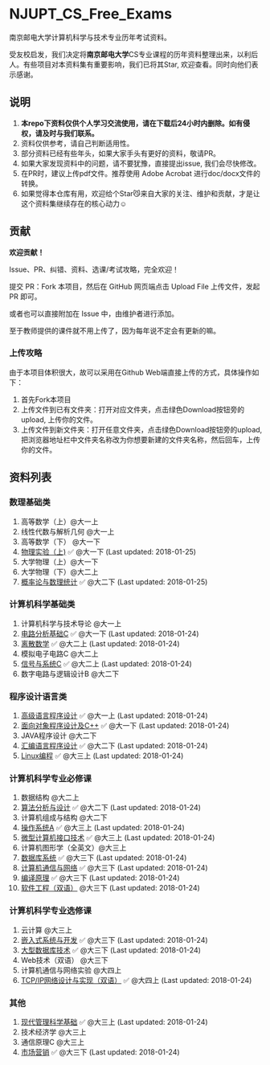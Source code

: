 # NJUPT_CS_Free_Exams
南京邮电大学计算机科学与技术专业历年考试资料。

受友校启发，我们决定将**南京邮电大学**CS专业课程的历年资料整理出来，以利后人。有些项目对本资料集有重要影响，我们已将其Star, 欢迎查看。同时向他们表示感谢。

## 说明
1. **本repo下资料仅供个人学习交流使用，请在下载后24小时内删除。如有侵权，请及时与我们联系。**
2. 资料仅供参考，请自己判断适用性。
3. 部分资料已经有些年头，如果大家手头有更好的资料，敬请PR。 
4. 如果大家发现资料中的问题，请不要犹豫，直接提出issue, 我们会尽快修改。
5. 在PR时，建议上传pdf文件。推荐使用 Adobe Acrobat 进行doc/docx文件的转换。
6. 如果觉得本仓库有用，欢迎给个Star😼来自大家的关注、维护和贡献，才是让这个资料集继续存在的核心动力☺️
   
## 贡献
**欢迎贡献！**

Issue、PR、纠错、资料、选课/考试攻略，完全欢迎！

提交 PR：Fork 本项目，然后在 GitHub 网页端点击 Upload File 上传文件，发起 PR 即可。

或者也可以直接附加在 Issue 中，由维护者进行添加。

至于教师提供的课件就不用上传了，因为每年说不定会有更新的嘛。

### 上传攻略
由于本项目体积很大，故可以采用在Github Web端直接上传的方式，具体操作如下：

1. 首先Fork本项目
2. 上传文件到已有文件夹：打开对应文件夹，点击绿色Download按钮旁的upload, 上传你的文件。
3. 上传文件到新文件夹：打开任意文件夹，点击绿色Download按钮旁的upload, 把浏览器地址栏中文件夹名称改为你想要新建的文件夹名称，然后回车，上传你的文件。

## 资料列表
### 数理基础类
1. 高等数学（上）@大一上
2. 线性代数与解析几何 @大一上
3. 高等数学（下） @大一下
4. [物理实验（上)](https://github.com/NJUPTFreeExams/NJUPT_CS_Free_Exams/tree/master/%E5%A4%A7%E4%B8%80%E4%B8%8B/%E7%89%A9%E7%90%86%E5%AE%9E%E9%AA%8C%EF%BC%88%E4%B8%8A%EF%BC%89) ✅ @大一下 (Last updated: 2018-01-25)
5. 大学物理（上）@大一下
6. 大学物理（下）@大二上
7. [概率论与数理统计](https://github.com/NJUPTFreeExams/NJUPT_CS_Free_Exams/tree/master/%E5%A4%A7%E4%BA%8C%E4%B8%8B/%E6%A6%82%E7%8E%87%E8%AE%BA%E4%B8%8E%E6%95%B0%E7%90%86%E7%BB%9F%E8%AE%A1) ✅ @大二下 (Last updated: 2018-01-25)


### 计算机科学基础类
1. 计算机科学与技术导论 @大一上
2. [电路分析基础C](https://github.com/NJUPTFreeExams/NJUPT_CS_Free_Exams/tree/master/%E5%A4%A7%E4%B8%80%E4%B8%8B/%E7%94%B5%E8%B7%AF%E5%88%86%E6%9E%90%E5%9F%BA%E7%A1%80C) ✅  @大一下 (Last updated: 2018-01-24)
3. [离散数学](https://github.com/NJUPTFreeExams/NJUPT_CS_Free_Exams/tree/master/%E5%A4%A7%E4%BA%8C%E4%B8%8A/%E7%A6%BB%E6%95%A3%E6%95%B0%E5%AD%A6) ✅ @大二上 (Last updated: 2018-01-24)
4. 模拟电子电路C @大二上
5. [信号与系统C](https://github.com/NJUPTFreeExams/NJUPT_CS_Free_Exams/tree/master/%E5%A4%A7%E4%BA%8C%E4%B8%8A/%E4%BF%A1%E5%8F%B7%E4%B8%8E%E7%B3%BB%E7%BB%9FC) ✅ @大二上 (Last updated: 2018-01-24)
6. 数字电路与逻辑设计B @大二下

### 程序设计语言类
1. [高级语言程序设计](https://github.com/NJUPTFreeExams/NJUPT_CS_Free_Exams/tree/master/%E5%A4%A7%E4%B8%80%E4%B8%8A/%E9%AB%98%E7%BA%A7%E8%AF%AD%E8%A8%80%E7%A8%8B%E5%BA%8F%E8%AE%BE%E8%AE%A1) ✅ @大一上 (Last updated: 2018-01-24)
2. [面向对象程序设计及C++](https://github.com/NJUPTFreeExams/NJUPT_CS_Free_Exams/tree/master/%E5%A4%A7%E4%B8%80%E4%B8%8B/%E9%9D%A2%E5%90%91%E5%AF%B9%E8%B1%A1%E7%A8%8B%E5%BA%8F%E8%AE%BE%E8%AE%A1%E5%8F%8AC%2B%2B) ✅ @大一下 (Last updated: 2018-01-24)
3. JAVA程序设计 @大二下
4. [汇编语言程序设计](https://github.com/NJUPTFreeExams/NJUPT_CS_Free_Exams/tree/master/%E5%A4%A7%E4%B8%89%E4%B8%8A/%E6%B1%87%E7%BC%96%E8%AF%AD%E8%A8%80%E7%A8%8B%E5%BA%8F%E8%AE%BE%E8%AE%A1) ✅ @大二下 (Last updated: 2018-01-24)
5. [Linux编程](https://github.com/NJUPTFreeExams/NJUPT_CS_Free_Exams/tree/master/%E5%A4%A7%E4%B8%89%E4%B8%8A/Linux%E7%BC%96%E7%A8%8B) ✅ @大三上 (Last updated: 2018-01-24)

### 计算机科学专业必修课
1. 数据结构 @大二上
2. [算法分析与设计](https://github.com/NJUPTFreeExams/NJUPT_CS_Free_Exams/tree/master/%E5%A4%A7%E4%BA%8C%E4%B8%8B/%E7%AE%97%E6%B3%95%E5%88%86%E6%9E%90%E4%B8%8E%E8%AE%BE%E8%AE%A1) ✅ @大二下 (Last updated: 2018-01-24)
3. 计算机组成与结构 @大二下
4. [操作系统A](https://github.com/NJUPTFreeExams/NJUPT_CS_Free_Exams/tree/master/%E5%A4%A7%E4%B8%89%E4%B8%8A/%E6%93%8D%E4%BD%9C%E7%B3%BB%E7%BB%9FA) ✅ @大三上 (Last updated: 2018-01-24)
5. [微型计算机接口技术](https://github.com/NJUPTFreeExams/NJUPT_CS_Free_Exams/tree/master/%E5%A4%A7%E4%B8%89%E4%B8%8A/%E5%BE%AE%E5%9E%8B%E8%AE%A1%E7%AE%97%E6%9C%BA%E6%8E%A5%E5%8F%A3%E6%8A%80%E6%9C%AF) ✅ @大三上 (Last updated: 2018-01-24)
6. 计算机图形学（全英文）@大三上
7. [数据库系统](https://github.com/NJUPTFreeExams/NJUPT_CS_Free_Exams/tree/master/%E5%A4%A7%E4%B8%89%E4%B8%8B/%E6%95%B0%E6%8D%AE%E5%BA%93%E7%B3%BB%E7%BB%9F) ✅ @大三下 (Last updated: 2018-01-24)
8. [计算机通信与网络](https://github.com/NJUPTFreeExams/NJUPT_CS_Free_Exams/tree/master/%E5%A4%A7%E4%B8%89%E4%B8%8B/%E8%AE%A1%E7%AE%97%E6%9C%BA%E9%80%9A%E4%BF%A1%E4%B8%8E%E7%BD%91%E7%BB%9C) ✅ @大三下 (Last updated: 2018-01-24)
9. [编译原理](https://github.com/NJUPTFreeExams/NJUPT_CS_Free_Exams/tree/master/%E5%A4%A7%E4%B8%89%E4%B8%8B/%E7%BC%96%E8%AF%91%E5%8E%9F%E7%90%86) ✅ @大三下 (Last updated: 2018-01-24)
10. [软件工程（双语）](https://github.com/NJUPTFreeExams/NJUPT_CS_Free_Exams/tree/master/%E5%A4%A7%E4%B8%89%E4%B8%8B/%E8%BD%AF%E4%BB%B6%E5%B7%A5%E7%A8%8B%EF%BC%88%E5%8F%8C%E8%AF%AD%EF%BC%89) @大三下 (Last updated: 2018-01-24)

### 计算机科学专业选修课
1. 云计算 @大三上
2. [嵌入式系统与开发](https://github.com/NJUPTFreeExams/NJUPT_CS_Free_Exams/tree/master/%E5%A4%A7%E4%B8%89%E4%B8%8B/%E5%B5%8C%E5%85%A5%E5%BC%8F%E7%B3%BB%E7%BB%9F%E4%B8%8E%E5%BC%80%E5%8F%91) ✅ @大三下 (Last updated: 2018-01-24)
3. [大型数据库技术](https://github.com/NJUPTFreeExams/NJUPT_CS_Free_Exams/tree/master/%E5%A4%A7%E4%B8%89%E4%B8%8B/%E5%A4%A7%E5%9E%8B%E6%95%B0%E6%8D%AE%E5%BA%93%E6%8A%80%E6%9C%AF) ✅ @大三下 (Last updated: 2018-01-24)
4. Web技术（双语） @大三下
5. 计算机通信与网络实验 @大四上
6. [TCP/IP网络设计与实现（双语）](https://github.com/NJUPTFreeExams/NJUPT_CS_Free_Exams/tree/master/%E5%A4%A7%E5%9B%9B%E4%B8%8A/TCP:IP%E7%BD%91%E7%BB%9C%E8%AE%BE%E8%AE%A1%E4%B8%8E%E5%AE%9E%E7%8E%B0%EF%BC%88%E5%8F%8C%E8%AF%AD%EF%BC%89) ✅ @大四上 (Last updated: 2018-01-24)

### 其他
1. [现代管理科学基础](https://github.com/NJUPTFreeExams/NJUPT_CS_Free_Exams/tree/master/%E5%A4%A7%E4%B8%89%E4%B8%8A/%E7%8E%B0%E4%BB%A3%E7%AE%A1%E7%90%86%E7%A7%91%E5%AD%A6%E5%9F%BA%E7%A1%80) ✅ @大三上 (Last updated: 2018-01-24)
2. 技术经济学 @大三上
3. 通信原理C @大三上
4. [市场营销](https://github.com/NJUPTFreeExams/NJUPT_CS_Free_Exams/tree/master/%E5%A4%A7%E4%B8%89%E4%B8%8B/%E5%B8%82%E5%9C%BA%E8%90%A5%E9%94%80) ✅ @大三下 (Last updated: 2018-01-24)
